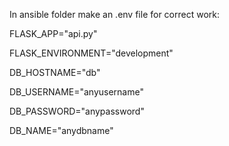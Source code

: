 In ansible folder make an .env file for correct work:

FLASK_APP="api.py"

FLASK_ENVIRONMENT="development"

DB_HOSTNAME="db"

DB_USERNAME="anyusername"

DB_PASSWORD="anypassword"

DB_NAME="anydbname"
